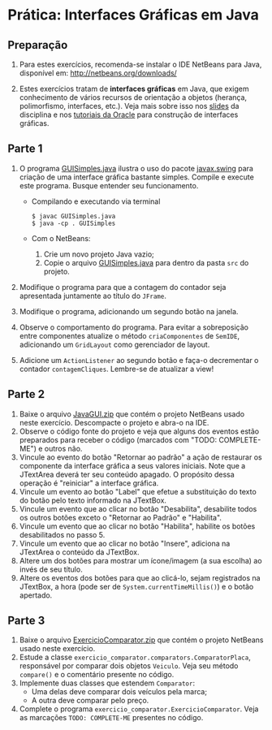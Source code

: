 # Prática: Interfaces Gráficas em Java



## Preparação

1. Para estes exercícios, recomenda-se instalar o IDE NetBeans para Java, disponível em: http://netbeans.org/downloads/

2. Estes exercícios tratam de **interfaces gráficas** em Java, que exigem conhecimento de vários recursos de orientação a objetos (herança, polimorfismo, interfaces, etc.). Veja mais sobre isso nos [slides](../../README.md) da disciplina e nos [tutoriais da Oracle](http://docs.oracle.com/javase/tutorial/uiswing/examples/components/index.html) para construção de interfaces gráficas.


## Parte 1
 1. O programa [GUISimples.java](GUISimples.java) ilustra o uso do pacote [javax.swing](http://docs.oracle.com/javase/8/docs/api/javax/swing/package-summary.html) para criação de uma interface gráfica bastante simples. Compile e execute este programa. Busque entender seu funcionamento.
    - Compilando e executando via terminal

      ```Shell
      $ javac GUISimples.java
      $ java -cp . GUISimples
      ```

    - Com o NetBeans:
       
       1. Crie um novo projeto Java vazio;
       2. Copie o arquivo [GUISimples.java](GUISimples.java) para dentro da pasta `src` do projeto.

 2. Modifique o programa para que a contagem do contador seja apresentada juntamente ao título do `JFrame`.
 
 3. Modifique o programa, adicionando um segundo botão na janela. 
 
 4. Observe o comportamento do programa. Para evitar a sobreposição entre componentes atualize o método `criaComponentes` de `SemIDE`, adicionando um `GridLayout` como gerenciador de layout.
 
 5. Adicione um `ActionListener` ao segundo botão e faça-o decrementar o contador `contagemCliques`. Lembre-se de atualizar a view!

## Parte 2
 1. Baixe o arquivo [JavaGUI.zip](JavaGUI.zip) que contém o projeto NetBeans usado neste exercício. Descompacte o projeto e abra-o na IDE.
 2. Observe o código fonte do projeto e veja que alguns dos eventos estão preparados para receber o código (marcados com "TODO: COMPLETE-ME") e outros não.
 3. Vincule ao evento do botão "Retornar ao padrão" a ação de restaurar os componente da interface gráfica a seus valores iniciais. Note que a JTextArea deverá ter seu conteúdo apagado. O propósito dessa operação é "reiniciar" a interface gráfica.
 4. Vincule um evento ao botão "Label" que efetue a substituição do texto do botão pelo texto informado na JTextBox.
 5. Vincule um evento que ao clicar no botão "Desabilita", desabilite todos os outros botões exceto o "Retornar ao Padrão" e "Habilita".
 6. Vincule um evento que ao clicar no botão "Habilita", habilite os botões desabilitados no passo 5.
 7. Vincule um evento que ao clicar no botão "Insere", adiciona na JTextArea o conteúdo da JTextBox.
 8. Altere um dos botões para mostrar um ícone/imagem (a sua escolha) ao invés de seu título.
 9. Altere os eventos dos botões para que ao clicá-lo, sejam registrados na JTextBox, a hora (pode ser de `System.currentTimeMillis()`) e o botão apertado.


## Parte 3
 1. Baixe o arquivo [ExercicioComparator.zip](ExercicioComparator.zip) que contém o projeto NetBeans usado neste exercício.
 2. Estude a classe `exercicio_comparator.comparators.ComparatorPlaca`, responsável por comparar dois objetos `Veiculo`. Veja seu método `compare()` e o comentário presente no código.
 3. Implemente duas classes que estendem `Comparator`:
    - Uma delas deve comparar dois veículos pela marca;
    - A outra deve comparar pelo preço.
 4. Complete o programa `exercicio_comparator.ExercicioComparator`. Veja as marcações `TODO: COMPLETE-ME` presentes no código.

